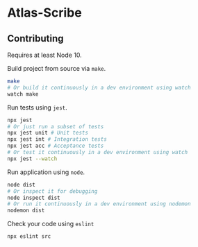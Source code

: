 # Atlas-Scribe

## Contributing
Requires at least Node 10.

Build project from source via `make`.
```bash
make
# Or build it continuously in a dev environment using watch
watch make
```
Run tests using `jest`.
```bash
npx jest
# Or just run a subset of tests
npx jest unit # Unit tests
npx jest int # Integration tests
npx jest acc # Acceptance tests
# Or test it continuously in a dev environment using watch
npx jest --watch
```
Run application using `node`.
```bash
node dist
# Or inspect it for debugging
node inspect dist
# Or run it continuously in a dev environment using nodemon
nodemon dist
```
Check your code using `eslint`
```bash
npx eslint src
```
